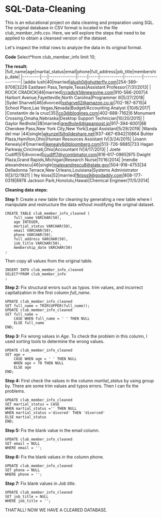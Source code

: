 # SQL-Data-Cleaning
This is an educational project on data cleaning and preparation using SQL. The original database in CSV format is located in the file club_member_info.csv. Here, we will explore the steps that need to be applied to obtain a cleansed version of the dataset.

Let's inspect the initial rows to analyze the data in its original format.

**Code**
Select*from club_member_info
limit 10;

**The result:**
|full_name|age|martial_status|email|phone|full_address|job_title|membership_date|
|---------|---|--------------|-----|-----|------------|---------|---------------|
|addie lush|40|married|alush0@shutterfly.com|254-389-8708|3226 Eastlawn Pass,Temple,Texas|Assistant Professor|7/31/2013|
|      ROCK CRADICK|46|married|rcradick1@newsvine.com|910-566-2007|4 Harbort Avenue,Fayetteville,North Carolina|Programmer III|5/27/2018|
|Sydel Sharvell|46|divorced|ssharvell2@amazon.co.jp|702-187-8715|4 School Place,Las Vegas,Nevada|Budget/Accounting Analyst I|10/6/2017|
|Constantin de la cruz|35||co3@bloglines.com|402-688-7162|6 Monument Crossing,Omaha,Nebraska|Desktop Support Technician|10/20/2015|
|  Gaylor Redhole|38|married|gredhole4@japanpost.jp|917-394-6001|88 Cherokee Pass,New York City,New York|Legal Assistant|5/29/2019|
|Wanda del mar       |44|single|wkunzel5@slideshare.net|937-467-6942|10864 Buhler Plaza,Hamilton,Ohio|Human Resources Assistant IV|3/24/2015|
|Joann Kenealy|41|married|jkenealy6@bloomberg.com|513-726-9885|733 Hagan Parkway,Cincinnati,Ohio|Accountant IV|4/17/2013|
|   Joete Cudiff|51|divorced|jcudiff7@ycombinator.com|616-617-0965|975 Dwight Plaza,Grand Rapids,Michigan|Research Nurse|11/16/2014|
|mendie alexandrescu|46|single|malexandrescu8@state.gov|504-918-4753|34 Delladonna Terrace,New Orleans,Louisiana|Systems Administrator III|3/12/1921|
| fey kloss|52|married|fkloss9@godaddy.com|808-177-0318|8976 Jackson Park,Honolulu,Hawaii|Chemical Engineer|11/5/2014|

**Cleaning data steps:**

**Step 1:** Create a new table for cleaning by generating a new table where I manipulate and restructure the data without modifying the original dataset. 

    CREATE TABLE club_member_info_cleaned (
		full_name VARCHAR(50),
		age INTEGER,
		martial_status VARCHAR(50),
		email VARCHAR(50),
		phone VARCHAR(50),
		full_address VARCHAR(50),
		job_title VARCHAR(50),
		membership_date VARCHAR(50)
    ;

Then copy all values from the original table.

    INSERT INTO club_member_info_cleaned
	SELECT*FROM club_member_info
    ;
**Step 2:** Fix structural errors such as typos. trim values, and incorrect capitalization in the first column _full_name_.

    UPDATE club_member_info_cleaned
	SET full_name = TRIM(UPPER(full_name));
    UPDATE club_member_info_cleaned 
	SET full_name = 
		CASE WHEN full_name = ' ' THEN NULL
		ELSE full_name 
	END;

**Step 3:** Fix wrong values in _Age_. To check the problem in this column, I used sorting tools to determine the wrong values.
    
    UPDATE club_member_info_cleaned 
	SET age =
		CASE WHEN age = ' ' THEN NULL 
		WHEN age > 70 THEN NULL 
		ELSE age 
	END; 
 
 **Step 4:** First check the values in the column _martial_status_ by using group by. There are some trim values and typos errors. Then I can fix the problems.
    
    UPDATE club_member_info_cleaned
    SET martial_status = CASE
	WHEN martial_status ='' THEN NULL 
	WHEN martial_status ='divored' THEN 'divorced'
	ELSE martial_status
    END;

**Step 5:** Fix the blank value in the email column.

    UPDATE club_member_info_cleaned 
    SET email = NULL 
    WHERE email = '';

**Step 6:** Fix the blank values in the column phone.

    UPDATE club_member_info_cleaned 
    SET phone = NULL 
    WHERE phone = '';

**Step 7:** Fix blank values in _Job title_.

    UPDATE club_member_info_cleaned 
    SET job_title = NULL 
    WHERE job_title = '';

THAT'ALL! NOW WE HAVE A CLEARED DATABASE.











